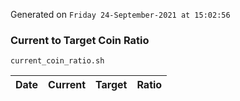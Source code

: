Generated on `Friday 24-September-2021 at 15:02:56`

### Current to Target Coin Ratio
`current_coin_ratio.sh`

Date|Current|Target|Ratio
---|---|---|---
